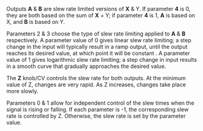 
Outputs **A** & **B** are slew rate limited versions of **X** & Y. If parameter **4** is 0, they are both based on the sum of **X** + Y; if
parameter **4** is 1, **A** is based on X, and **B** is based on Y.

Parameters 2 & 3 choose the type of slew rate limiting applied to **A** & **B** respectively. A parameter value of 0 gives
linear slew rate limiting; a step change in the input will typically result in a ramp output, until the output reaches
its desired value, at which point it will be constant . A parameter value of 1 gives logarithmic slew rate limiting; a
step change in input results in a smooth curve that gradually approaches the desired value.

The **Z** knob/CV controls the slew rate for both outputs. At the minimum value of Z, changes are very rapid. As Z
increases, changes take place more slowly.

Parameters 0 & 1 allow for independent control of the slew times when the signal is rising or falling. If each parameter
is -1, the corresponding slew rate is controlled by Z. Otherwise, the slew rate is set by the parameter value.
